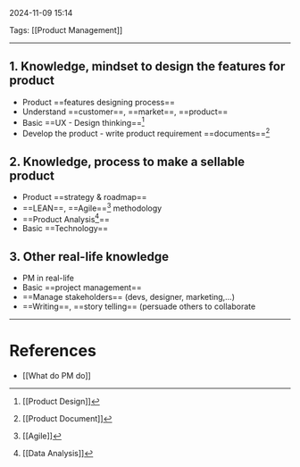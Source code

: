 2024-11-09 15:14

Tags: [[Product Management]]

---

## 1. Knowledge, mindset to design the features for product
- Product ==features designing process==
- Understand ==customer==, ==market==, ==product==
- Basic ==UX - Design thinking==[^3]
- Develop the product - write product requirement ==documents==[^4]
## 2. Knowledge, process to make a sellable product
- Product ==strategy & roadmap==
- ==LEAN==, ==Agile==[^1] methodology
- ==Product Analysis[^2]==
- Basic ==Technology==
## 3. Other real-life knowledge
- PM in real-life
- Basic ==project management==
- ==Manage stakeholders== (devs, designer, marketing,...)
- ==Writing==, ==story telling== (persuade others to collaborate

---
# References
- [[What do PM do]]

[^1]: [[Agile]]
[^2]: [[Data Analysis]]
[^3]: [[Product Design]]
[^4]: [[Product Document]]